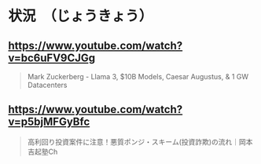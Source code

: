 # 状況　（じょうきょう）

## https://www.youtube.com/watch?v=bc6uFV9CJGg

> Mark Zuckerberg - Llama 3, $10B Models, Caesar Augustus, & 1 GW Datacenters 

## https://www.youtube.com/watch?v=p5bjMFGyBfc 

> 高利回り投資案件に注意！悪質ポンジ・スキーム(投資詐欺)の流れ｜岡本吉起塾Ch 
